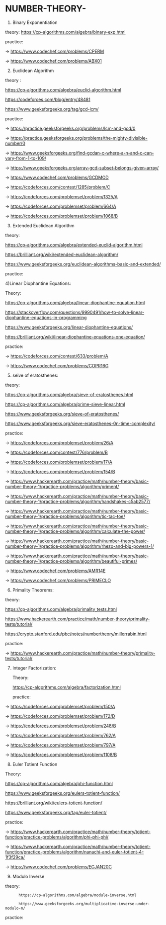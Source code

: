 # NUMBER-THEORY-
  
   
   1) Binary Exponentiation 

   theory:  https://cp-algorithms.com/algebra/binary-exp.html
  
   practice:  
   
   -> https://www.codechef.com/problems/CPERM
  
   -> https://www.codechef.com/problems/ABX01
   
   2) Euclidean Algorithm
   
   theory : 
   
   https://cp-algorithms.com/algebra/euclid-algorithm.html
   
   https://codeforces.com/blog/entry/48481
            
   https://www.geeksforgeeks.org/tag/gcd-lcm/
   
   
            
  practice:
  
  -> https://practice.geeksforgeeks.org/problems/lcm-and-gcd/0
  
  -> https://practice.geeksforgeeks.org/problems/the-mighty-divisible-number/0
  
  -> https://www.geeksforgeeks.org/find-gcdan-c-where-a-n-and-c-can-vary-from-1-to-109/
  
  -> https://www.geeksforgeeks.org/array-gcd-subset-belongs-given-array/
 
  -> https://www.codechef.com/problems/GCDMOD
  
  -> https://codeforces.com/contest/1285/problem/C
  
  -> https://codeforces.com/problemset/problem/1325/A
  
  -> https://codeforces.com/problemset/problem/664/A
  
  -> https://codeforces.com/problemset/problem/1068/B
  
  
  3) Extended Euclidean Algorithm
  
  theory:
  
  https://cp-algorithms.com/algebra/extended-euclid-algorithm.html
  
  https://brilliant.org/wiki/extended-euclidean-algorithm/
  
  https://www.geeksforgeeks.org/euclidean-algorithms-basic-and-extended/
  
  
  practice:
  
  
  
  
  4)Linear Diophantine Equations:
  
  Theory: 
  
  https://cp-algorithms.com/algebra/linear-diophantine-equation.html
  
  https://stackoverflow.com/questions/9990491/how-to-solve-linear-diophantine-equations-in-programming
          
  https://www.geeksforgeeks.org/linear-diophantine-equations/
          
  https://brilliant.org/wiki/linear-diophantine-equations-one-equation/
  
  practice:
  
  -> https://codeforces.com/contest/633/problem/A
  
  -> https://www.codechef.com/problems/COPR16G
          
  
  5) seive of eratosthenes:
  
  theory:
  
  https://cp-algorithms.com/algebra/sieve-of-eratosthenes.html
  
  https://cp-algorithms.com/algebra/prime-sieve-linear.html
  
  https://www.geeksforgeeks.org/sieve-of-eratosthenes/
  
  https://www.geeksforgeeks.org/sieve-eratosthenes-0n-time-complexity/
  
  practice:
  
  -> https://codeforces.com/problemset/problem/26/A
  
  -> https://codeforces.com/contest/776/problem/B
  
  -> https://codeforces.com/problemset/problem/17/A
  
  -> https://codeforces.com/problemset/problem/154/B
  
  -> https://www.hackerearth.com/practice/math/number-theory/basic-number-theory-1/practice-problems/algorithm/priment/
  
  -> https://www.hackerearth.com/practice/math/number-theory/basic-number-theory-1/practice-problems/algorithm/handshakes-c5ab2577/
  
  -> https://www.hackerearth.com/practice/math/number-theory/basic-number-theory-1/practice-problems/algorithm/tic-tac-toe/
  
  -> https://www.hackerearth.com/practice/math/number-theory/basic-number-theory-1/practice-problems/algorithm/calculate-the-power/
  
  -> https://www.hackerearth.com/practice/math/number-theory/basic-number-theory-1/practice-problems/algorithm/rhezo-and-big-powers-1/
  
  -> https://www.hackerearth.com/practice/math/number-theory/basic-number-theory-1/practice-problems/algorithm/beautiful-primes/
  
  -> https://www.codechef.com/problems/AMR14E
  
  -> https://www.codechef.com/problems/PRIMECLO
  
  6) Primality Theorems:
  
   theory:
   
   https://cp-algorithms.com/algebra/primality_tests.html
   
   
   https://www.hackerearth.com/practice/math/number-theory/primality-tests/tutorial/
   
   https://crypto.stanford.edu/pbc/notes/numbertheory/millerrabin.html
   
   
   practice:
   
   -> https://www.hackerearth.com/practice/math/number-theory/primality-tests/tutorial/
   
   
   7) Integer Factorization:
      
      Theory:
      
      https://cp-algorithms.com/algebra/factorization.html
      
      
      practice:
      
      
   -> https://codeforces.com/problemset/problem/150/A
      
   -> https://codeforces.com/problemset/problem/172/D
      
   -> https://codeforces.com/problemset/problem/248/B
      
   -> https://codeforces.com/problemset/problem/762/A
      
   -> https://codeforces.com/problemset/problem/797/A
      
   -> https://codeforces.com/problemset/problem/1108/B
   
   
   8) Euler Totient Function
   
   Theory:
   
   https://cp-algorithms.com/algebra/phi-function.html
   
   https://www.geeksforgeeks.org/eulers-totient-function/
   
   https://brilliant.org/wiki/eulers-totient-function/
   
   https://www.geeksforgeeks.org/tag/euler-totient/
   
   practice:
   
   
   -> https://www.hackerearth.com/practice/math/number-theory/totient-function/practice-problems/algorithm/phi-phi-phi/
   
   -> https://www.hackerearth.com/practice/math/number-theory/totient-function/practice-problems/algorithm/nanachi-and-euler-totient-4-1f3f29ca/
   
   -> https://www.codechef.com/problems/ECJAN20C
   
   
   9) Modulo Inverse
   
   theory: 
          
          https://cp-algorithms.com/algebra/module-inverse.html
          
          https://www.geeksforgeeks.org/multiplicative-inverse-under-modulo-m/
          
   practice:
   
          
   
      
   
   
  
  
  
  
  
  
